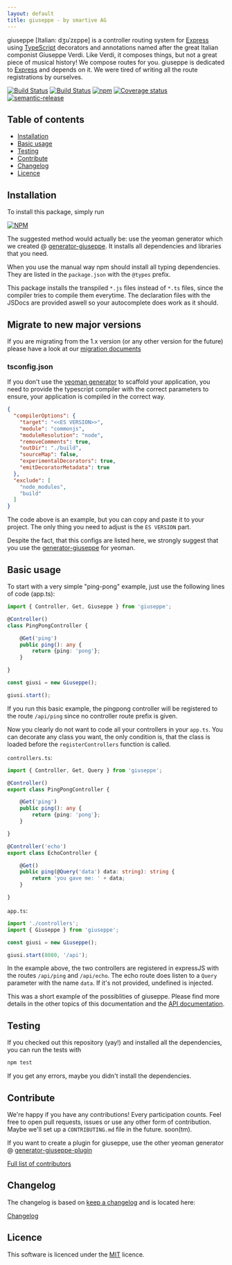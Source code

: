 ```yaml
---
layout: default
title: giuseppe - by smartive AG
---
```

giuseppe [Italian: dʒuˈzɛppe] is a controller routing system for [Express](http://expressjs.com/) using [TypeScript](https://www.typescriptlang.org/)
decorators and annotations named after the great Italian componist Giuseppe Verdi. Like Verdi,
it composes things, but not a great piece of musical history! We compose routes for you. giuseppe is dedicated to
[Express](http://expressjs.com/) and depends on it. We were tired of writing all the route registrations by ourselves.

[![Build Status](https://travis-ci.org/smartive/giuseppe.svg)](https://travis-ci.org/smartive/giuseppe)
[![Build Status](https://ci.appveyor.com/api/projects/status/7m14ruqjaopwbfn4?svg=true)](https://ci.appveyor.com/project/buehler/giuseppe)
[![npm](https://img.shields.io/npm/v/giuseppe.svg?maxAge=3600)](https://www.npmjs.com/package/giuseppe)
[![Coverage status](https://img.shields.io/coveralls/smartive/giuseppe.svg?maxAge=3600)](https://coveralls.io/github/smartive/giuseppe)
[![semantic-release](https://img.shields.io/badge/%20%20%F0%9F%93%A6%F0%9F%9A%80-semantic--release-e10079.svg)](https://github.com/semantic-release/semantic-release)

## Table of contents

- [Installation](#installation)
- [Basic usage](#basic-usage)
- [Testing](#testing)
- [Contribute](#contribute)
- [Changelog](#changelog)
- [Licence](#licence)

## Installation

To install this package, simply run

[![NPM](https://nodei.co/npm/giuseppe.png?downloads=true&stars=true)](https://nodei.co/npm/giuseppe/)

The suggested method would actually be: use the yeoman generator which we created @
[generator-giuseppe](https://github.com/smartive/generator-giuseppe).
It installs all dependencies and libraries that you need.

When you use the manual way npm should install all typing dependencies.
They are listed in the `package.json` with the `@types` prefix.

This package installs the transpiled `*.js` files instead of `*.ts` files, since the compiler tries
to compile them everytime. The declaration files with the JSDocs are provided aswell so your
autocomplete does work as it should.

## Migrate to new major versions

If you are migrating from the 1.x version (or any other version for the future) please have a look at our
[migration documents](./migration)

### tsconfig.json

If you don't use the [yeoman generator](https://github.com/smartive/generator-giuseppe) to scaffold your application, you need
to provide the typescript compiler with the correct parameters to ensure, your application
is compiled in the correct way.

```json
{
  "compilerOptions": {
    "target": "<<ES VERSION>>",
    "module": "commonjs",
    "moduleResolution": "node",
    "removeComments": true,
    "outDir": "./build",
    "sourceMap": false,
    "experimentalDecorators": true,
    "emitDecoratorMetadata": true
  },
  "exclude": [
    "node_modules",
    "build"
  ]
}
```

The code above is an example, but you can copy and paste it to your project. The
only thing you need to adjust is the `ES VERSION` part.

Despite the fact, that this configs are listed here, we strongly suggest
that you use the [generator-giuseppe](https://github.com/smartive/generator-giuseppe) for yeoman.

## Basic usage

To start with a very simple "ping-pong" example, just use the following lines of code (app.ts):

```typescript
import { Controller, Get, Giuseppe } from 'giuseppe';

@Controller()
class PingPongController {

    @Get('ping')
    public ping(): any {
        return {ping: 'pong'};
    }

}

const giusi = new Giuseppe();

giusi.start();
```

If you run this basic example, the pingpong controller will be registered to the route
`/api/ping` since no controller route prefix is given.

Now you clearly do not want to code all your controllers in your `app.ts`. You can decorate any
class you want, the only condition is, that the class is loaded before the `registerControllers`
function is called.

`controllers.ts`:

```typescript
import { Controller, Get, Query } from 'giuseppe';

@Controller()
export class PingPongController {

    @Get('ping')
    public ping(): any {
        return {ping: 'pong'};
    }

}

@Controller('echo')
export class EchoController {

    @Get()
    public ping(@Query('data') data: string): string {
        return 'you gave me: ' + data;
    }

}
```

`app.ts`:

```typescript
import './controllers';
import { Giuseppe } from 'giuseppe';

const giusi = new Giuseppe();

giusi.start(8080, '/api');
```

In the example above, the two controllers are registered in expressJS with the routes
`/api/ping` and `/api/echo`. The echo route does listen to a `Query` parameter with the
name `data`. If it's not provided, undefined is injected.

This was a short example of the possiblities of giuseppe. Please find more details in the other topics of this
documentation and the [API documentation](./api/).

## Testing

If you checked out this repository (yay!) and installed all the dependencies, you
can run the tests with

```typescript
npm test
```

If you get any errors, maybe you didn't install the dependencies.

## Contribute

We're happy if you have any contributions! Every participation counts. Feel free to
open pull requests, issues or use any other form of contribution. Maybe we'll
set up a `CONTRIBUTING.md` file in the future. soon(tm).

If you want to create a plugin for giuseppe, use the other yeoman generator @
[generator-giuseppe-plugin](https://github.com/smartive/generator-giuseppe-plugin)

[Full list of contributors](https://github.com/smartive/giuseppe/graphs/contributors)

## Changelog

The changelog is based on [keep a changelog](http://keepachangelog.com) and is located here:

[Changelog](https://github.com/smartive/giuseppe/blob/master/CHANGELOG.md)

## Licence

This software is licenced under the [MIT](LICENSE) licence.
